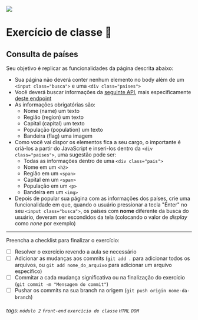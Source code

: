![](https://i.imgur.com/xG74tOh.png)

# Exercício de classe 🏫

## Consulta de países

Seu objetivo é replicar as funcionalidades da página descrita abaixo:
- Sua página não deverá conter nenhum elemento no body além de um `<input class="busca">` e uma `<div class="paises">`
- Você deverá buscar informações da [seguinte API](https://restcountries.eu/#api-endpoints), mais especificamente [deste endpoint](https://restcountries.eu/rest/v2/all)
- As informações obrigatórias são:
    - Nome (name) um texto
    - Região (region) um texto
    - Capital (capital) um texto
    - População (population) um texto
    - Bandeira (flag) uma imagem
- Como você vai dispor os elementos fica a seu cargo, o importante é criá-los a partir do JavaScript e inseri-los dentro da `<div class="paises">`, uma sugestão pode ser:
    - Todas as informações dentro de uma `<div class="pais">`
    - Nome em um `<h2>`
    - Região em um `<span>`
    - Capital em um `<span>`
    - População em um `<p>`
    - Bandeira em um `<img>`
- Depois de popular sua página com as informações dos países, crie uma funcionalidade em que, quando o usuário pressionar a tecla "Enter" no seu `<input class="busca">`, os países com **nome** diferente da busca do usuário, deveram ser escondidos da tela (colocando o valor de *display* como *none* por exemplo)

---

Preencha a checklist para finalizar o exercício:

- [ ] Resolver o exercício revendo a aula se necessário
- [ ] Adicionar as mudanças aos commits (`git add .` para adicionar todos os arquivos, ou `git add nome_do_arquivo` para adicionar um arquivo específico)
- [ ] Commitar a cada mudança significativa ou na finalização do exercício (`git commit -m "Mensagem do commit"`)
- [ ] Pushar os commits na sua branch na origem (`git push origin nome-da-branch`)

###### tags: `módulo 2` `front-end` `exercício de classe` `HTML` `DOM`
